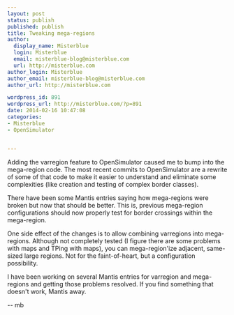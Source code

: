 ```yaml
---
layout: post
status: publish
published: publish
title: Tweaking mega-regions
author:
  display_name: Misterblue
  login: Misterblue
  email: misterblue-blog@misterblue.com
  url: http://misterblue.com
author_login: Misterblue
author_email: misterblue-blog@misterblue.com
author_url: http://misterblue.com

wordpress_id: 891
wordpress_url: http://misterblue.com/?p=891
date: 2014-02-16 10:47:08
categories:
- Misterblue
- OpenSimulator


---
```

Adding the varregion feature to OpenSimulator caused me to bump into the mega-region code. The most recent commits to OpenSimulator are a rewrite of some of that code to make it easier to understand and eliminate some complexities (like creation and testing of complex border classes).

There have been some Mantis entries saying how mega-regions were broken but now that should be better. This is, previous mega-region configurations should now properly test for border crossings within the mega-region.

One side effect of the changes is to allow combining varregions into mega-regions. Although not completely tested (I figure there are some problems with maps and TPing with maps), you can mega-region'ize adjacent, same-sized large regions. Not for the faint-of-heart, but a configuration possibility.

I have been working on several Mantis entries for varregion and mega-regions and getting those problems resolved. If you find something that doesn't work, Mantis away.

-- mb

&nbsp;
